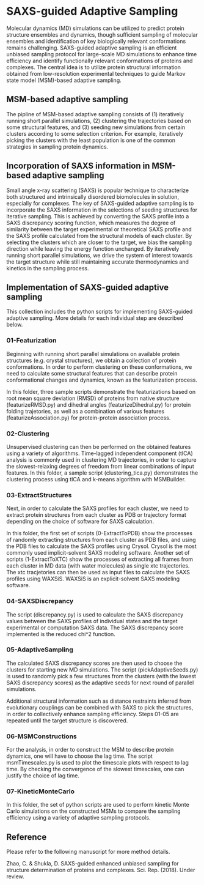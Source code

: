 # SAXS-guided Adaptive Sampling

Molecular dynamics (MD) simulations can be utilized to predict protein structure ensembles and dynamics, though sufficient sampling of molecular ensembles and identification of key biologically relevant conformations remains challenging. SAXS-guided adaptive sampling is an efficient unbiased sampling protocol for large-scale MD simulations to enhance time efficiency and identify functionally relevant conformations of proteins and complexes. The central idea is to utilize protein structural information obtained from low-resolution experimental techniques to guide Markov state model (MSM)-based adaptive sampling. 

## MSM-based adaptive sampling

The pipline of MSM-based adaptive sampling consists of (1) iteratively running short parallel simulations, (2) clustering the trajectories based on some structural features, and (3) seeding new simulations from certain clusters according to some selection criterion. For example, iteratively picking the clusters with the least population is one of the common strategies in sampling protein dynamics. 


## Incorporation of SAXS information in MSM-based adaptive sampling
Small angle x-ray scattering (SAXS) is popular technique to characterize both structured and intrinsically disordered biomolecules in solution, especially for complexes. The key of SAXS-guided adaptive sampling is to incorporate the SAXS information in the selections of seeding structures for iterative sampling. This is achieved by converting the SAXS profile into a SAXS discrepancy scoring function, which measures the degree of similarity between the target experimental or theoretical SAXS profile and the SAXS profile calculated from the structural models of each cluster. By selecting the clusters which are closer to the target, we bias the sampling direction while leaving the energy function unchanged. By iteratively running short parallel simulations, we drive the system of interest towards the target structure while still maintaining accurate thermodynamics and kinetics in the sampling process. 

## Implementation of SAXS-guided adaptive sampling
This collection includes the python scripts for implementing SAXS-guided adaptive sampling. More details for each individual step are described below. 

### 01-Featurization
Beginning with running short parallel simulations on available protein structures (e.g. crystal structures), we obtain a collection of protein conformations. In order to perform clustering on these conformations, we need to calculate some structural features that can describe protein conformational changes and dynamics, known as the featurization process. 

In this folder, three sample scripts demonstrate the featurizations based on root mean square deviation (RMSD) of proteins from native structure (featurizeRMSD.py) and dihedral angles (featurizeDihedral.py) for protein folding trajetories, as well as a combination of various features (featurizeAssociation.py) for protein-protein association process. 

### 02-Clustering
Unsupervised clustering can then be performed on the obtained features using a variety of algorithms. Time-lagged independent component (tICA) analysis is commonly used in clustering MD trajectories, in order to capture the slowest-relaxing degrees of freedom from linear combinations of input features. In this folder, a sample script (clustering_tica.py) demonstrates the clustering process using tICA and k-means algorithm with MSMBuilder. 

### 03-ExtractStructures
Next, in order to calculate the SAXS profiles for each cluster, we need to extract protein structures from each cluster as PDB or trajectory format depending on the choice of software for SAXS calculation. 

In this folder, the first set of scripts (0-ExtractToPDB) show the processes of randomly extracting structures from each cluster as PDB files, and using the PDB files to calculate the SAXS profiles using Crysol. Crysol is the most commonly used implicit-solvent SAXS modeling software. Another set of scripts (1-ExtractToXTC) show the processes of extracting all frames from each cluster in MD data (with water molecules) as single xtc trajectories. The xtc tracjetories can then be used as input files to calculate the SAXS profiles using WAXSiS. WAXSiS is an explicit-solvent SAXS modeling software. 

### 04-SAXSDiscrepancy
The script (discrepancy.py) is used to calculate the SAXS discrepancy values between the SAXS profiles of individual states and the target experimental or computation SAXS data. The SAXS discrepancy score implemented is the reduced chi^2 function. 

### 05-AdaptiveSampling
The calculated SAXS discrepancy scores are then used to choose the clusters for starting new MD simulations. The script (pickAdaptiveSeeds.py) is used to randomly pick a few structures from the clusters (with the lowest SAXS discrepancy scores) as the adaptive seeds for next round of parallel simulations. 

Additional structural information such as distance restraints inferred from evolutionary couplings can be combined with SAXS to pick the structures, in order to collectively enhance sampling efficiency. Steps 01-05 are repeated until the target structure is discovered. 

### 06-MSMConstructions
For the analysis, in order to construct the MSM to describe protein dynamics, one will have to choose the lag time. The script msmTimescales.py is used to plot the timescale plots with respect to lag time. By checking the convergence of the slowest timescales, one can justify the choice of lag time.  

### 07-KineticMonteCarlo
In this folder, the set of python scripts are used to perform kinetic Monte Carlo simulations on the constructed MSMs to compare the sampling efficiency using a variety of adaptive sampling protocols. 

## Reference
Please refer to the following manuscript for more method details.

Zhao, C. & Shukla, D. SAXS-guided enhanced unbiased sampling for structure determination of proteins and complexes. Sci. Rep. (2018). Under review.  

